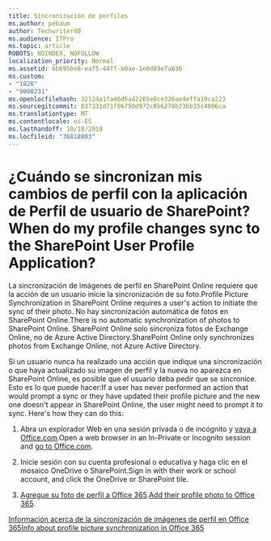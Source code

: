 ```yaml
---
title: Sincronización de perfiles
ms.author: pebaum
author: Techwriter40
ms.audience: ITPro
ms.topic: article
ROBOTS: NOINDEX, NOFOLLOW
localization_priority: Normal
ms.assetid: 6b695be8-eaf5-44ff-b0ae-1e0d89e7ab36
ms.custom:
- "1828"
- "9000231"
ms.openlocfilehash: 32124a1fa46d5a42265e8ce326ae4effa19ca223
ms.sourcegitcommit: 037331d71f06750d972c0b6278b23bb15c4806ca
ms.translationtype: MT
ms.contentlocale: es-ES
ms.lasthandoff: 10/18/2019
ms.locfileid: "36818803"
---
```

# <a name="when-do-my-profile-changes-sync-to-the-sharepoint-user-profile-application"></a><span data-ttu-id="6e913-102">¿Cuándo se sincronizan mis cambios de perfil con la aplicación de Perfil de usuario de SharePoint?</span><span class="sxs-lookup"><span data-stu-id="6e913-102">When do my profile changes sync to the SharePoint User Profile Application?</span></span>

<span data-ttu-id="6e913-103">La sincronización de imágenes de perfil en SharePoint Online requiere que la acción de un usuario inicie la sincronización de su foto.</span><span class="sxs-lookup"><span data-stu-id="6e913-103">Profile Picture Synchronization in SharePoint Online requires a user's action to initiate the sync of their photo.</span></span> <span data-ttu-id="6e913-104">No hay sincronización automática de fotos en SharePoint Online.</span><span class="sxs-lookup"><span data-stu-id="6e913-104">There is no automatic synchronization of photos to SharePoint Online.</span></span> <span data-ttu-id="6e913-105">SharePoint Online solo sincroniza fotos de Exchange Online, no de Azure Active Directory.</span><span class="sxs-lookup"><span data-stu-id="6e913-105">SharePoint Online only synchronizes photos from Exchange Online, not Azure Active Directory.</span></span>

<span data-ttu-id="6e913-106">Si un usuario nunca ha realizado una acción que indique una sincronización o que haya actualizado su imagen de perfil y la nueva no aparezca en SharePoint Online, es posible que el usuario deba pedir que se sincronice. Esto es lo que puede hacer:</span><span class="sxs-lookup"><span data-stu-id="6e913-106">If a user has never performed an action that would prompt a sync or they have updated their profile picture and the new one doesn't appear in SharePoint Online, the user might need to prompt it to sync. Here's how they can do this:</span></span>

1. <span data-ttu-id="6e913-107">Abra un explorador Web en una sesión privada o de incógnito y [vaya a Office.com](http://www.office.com/).</span><span class="sxs-lookup"><span data-stu-id="6e913-107">Open a web browser in an In-Private or Incognito session and [go to Office.com](http://www.office.com/).</span></span>

2. <span data-ttu-id="6e913-108">Inicie sesión con su cuenta profesional o educativa y haga clic en el mosaico OneDrive o SharePoint.</span><span class="sxs-lookup"><span data-stu-id="6e913-108">Sign in with their work or school account, and click the OneDrive or SharePoint tile.</span></span>

3. <span data-ttu-id="6e913-109">[Agregue su foto de perfil a Office 365](https://support.office.com/article/Add-your-profile-photo-to-Office-365-2eaf93fd-b3f1-43b9-9cdc-bdcd548435b7).</span><span class="sxs-lookup"><span data-stu-id="6e913-109">[Add their profile photo to Office 365](https://support.office.com/article/Add-your-profile-photo-to-Office-365-2eaf93fd-b3f1-43b9-9cdc-bdcd548435b7).</span></span>

[<span data-ttu-id="6e913-110">Información acerca de la sincronización de imágenes de perfil en Office 365</span><span class="sxs-lookup"><span data-stu-id="6e913-110">Info about profile picture synchronization in Office 365</span></span>](https://support.office.com/article/Information-about-user-profile-synchronization-in-SharePoint-Online-177eb196-5887-43c9-84c3-b98a43d35129)

